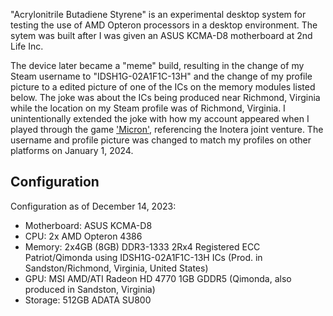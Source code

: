 "Acrylonitrile Butadiene Styrene" is an experimental desktop system for testing the use of AMD Opteron processors in a desktop environment. The sytem was built after I was given an ASUS KCMA-D8 motherboard at 2nd Life Inc. 

The device later became a "meme" build, resulting in the change of my Steam username to "IDSH1G-02A1F1C-13H" and the change of my profile picture to a edited picture of one of the ICs on the memory modules listed below. The joke was about the ICs being produced near Richmond, Virginia while the location on my Steam profile was of Richmond, Virginia. I unintentionally extended the joke with how my account appeared when I played through the game ['Micron'](https://store.steampowered.com/app/290380/Micron/), referencing the Inotera joint venture. The username and profile picture was changed to match my profiles on other platforms on January 1, 2024.

## Configuration

Configuration as of December 14, 2023:

- Motherboard: ASUS KCMA-D8
- CPU: 2x AMD Opteron 4386
- Memory: 2x4GB (8GB) DDR3-1333 2Rx4 Registered ECC Patriot/Qimonda using IDSH1G-02A1F1C-13H ICs (Prod. in Sandston/Richmond, Virginia, United States)
- GPU: MSI AMD/ATI Radeon HD 4770 1GB GDDR5 (Qimonda, also produced in Sandston, Virginia)
- Storage: 512GB ADATA SU800